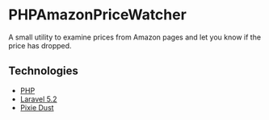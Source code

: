 # PHPAmazonPriceWatcher
A small utility to examine prices from Amazon pages and let you know if the price has dropped.

## Technologies
* [PHP](https://secure.php.net/)
* [Laravel 5.2](https://laravel.com/)
* [Pixie Dust](https://i.ytimg.com/vi/HdkyjBR_xF8/maxresdefault.jpg)
